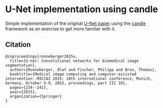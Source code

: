 # U-Net implementation using candle

Simple implementation of the original [U-Net paper](https://arxiv.org/abs/1505.04597) using
the [candle](https://github.com/huggingface/candle) framework as an exercise to get more familiar with it.


## Citation
```
@inproceedings{ronneberger2015u,
  title={U-net: Convolutional networks for biomedical image segmentation},
  author={Ronneberger, Olaf and Fischer, Philipp and Brox, Thomas},
  booktitle={Medical image computing and computer-assisted intervention--MICCAI 2015: 18th international conference, Munich, Germany, October 5-9, 2015, proceedings, part III 18},
  pages={234--241},
  year={2015},
  organization={Springer}
}
```
